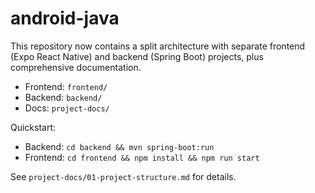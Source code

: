 # android-java

This repository now contains a split architecture with separate frontend (Expo React Native) and backend (Spring Boot) projects, plus comprehensive documentation.

- Frontend: `frontend/`
- Backend: `backend/`
- Docs: `project-docs/`

Quickstart:
- Backend: `cd backend && mvn spring-boot:run`
- Frontend: `cd frontend && npm install && npm run start`

See `project-docs/01-project-structure.md` for details.